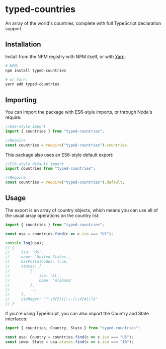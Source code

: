 # typed-countries
An array of the world's countries, complete with full TypeScript declaration support.

## Installation

Install from the NPM registry with NPM itself, or with [Yarn](https://github.com/yarnpkg/yarn):

```sh
# NPM:
npm install typed-countries

# or Yarn:
yarn add typed-countries
```

## Importing

You can import the package with ES6-style imports, or through Node's require:

```js
//ES6-style import
import { countries } from "typed-countries";

//Require
const countries = require("typed-countries").countries;
```

This package also uses an ES6-style default export:

```js
//ES6-style default import
import countries from "typed-countries";

//Require
const countries = require("typed-countries").default;
```

## Usage

The export is an array of country objects, which means you can use all of the usual array operations on the country list:

```js
import { countries } from "typed-countries";

const usa = countries.find(c => c.iso === "US");

console.log(usa); 
// {
//     iso: 'US',
//     name: 'United States',
//     hasPostalCodes: true,
//     states: [
//         { 
//             iso: 'AL', 
//             name: 'Alabama' 
//         },
//         ...
//     ],
//     zipRegex: "^\\d{5}([\\-]\\d{4})?$"
// }
```

If you're using TypeScript, you can also import the Country and State interfaces:

```js
import { countries, Country, State } from "typed-countries";

const usa: Country = countries.find(c => c.iso === "US");
const iowa: State = usa.states.find(c => c.iso === "IA");
```
